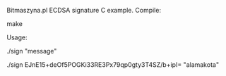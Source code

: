 Bitmaszyna.pl ECDSA signature C example. Compile:

make

Usage:

./sign <secret> "message"

./sign EJnE15+deOf5POGKi33RE3Px79qp0gty3T4SZ/b+ipI= "alamakota"
